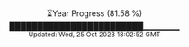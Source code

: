 <p align="center">
⏳Year Progress (81.58 %) <br>
████████████████████████▁▁▁▁▁▁ <br>
<sub>Updated: Wed, 25 Oct 2023 18:02:52 GMT</sub>
</p>

